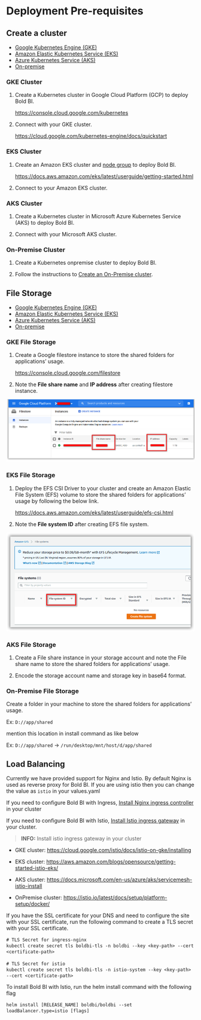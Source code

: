 # Deployment Pre-requisites

## Create a cluster

* [Google Kubernetes Engine (GKE)](#gke_cluster)
* [Amazon Elastic Kubernetes Service (EKS)](#eks_cluster)
* [Azure Kubernetes Service (AKS)](#aks_cluster)
* [On-premise](#on-premise_cluster)

### GKE Cluster

1. Create a Kubernetes cluster in Google Cloud Platform (GCP) to deploy Bold BI.

   https://console.cloud.google.com/kubernetes 

2. Connect with your GKE cluster.

   https://cloud.google.com/kubernetes-engine/docs/quickstart

### EKS Cluster

1. Create an Amazon EKS cluster and [node group](https://docs.aws.amazon.com/eks/latest/userguide/eks-compute.html) to deploy Bold BI.

   https://docs.aws.amazon.com/eks/latest/userguide/getting-started.html 

2. Connect to your Amazon EKS cluster.

### AKS Cluster

1. Create a Kubernetes cluster in Microsoft Azure Kubernetes Service (AKS) to deploy Bold BI.

2. Connect with your Microsoft AKS cluster.

### On-Premise Cluster

1. Create a Kubernetes onpremise cluster to deploy Bold BI.

2. Follow the instructions to [Create an On-Premise cluster](https://kubernetes.io/docs/setup/).


## File Storage

* [Google Kubernetes Engine (GKE)](#gke_file_storage)
* [Amazon Elastic Kubernetes Service (EKS)](#eks_file_storage)
* [Azure Kubernetes Service (AKS)](#aks_file_storage)
* [On-premise](#on-premise_file_storage)

### GKE File Storage

1. Create a Google filestore instance to store the shared folders for applications’ usage.

   https://console.cloud.google.com/filestore 

2. Note the **File share name** and **IP address** after creating filestore instance.

![File Share details](images/gke_file_share_details.png)

### EKS File Storage

1. Deploy the EFS CSI Driver to your cluster and create an Amazon Elastic File System (EFS) volume to store the shared folders for applications’ usage by following the below link.

   https://docs.aws.amazon.com/eks/latest/userguide/efs-csi.html 

2. Note the **File system ID** after creating EFS file system.

![AWS EFS](images/aws-efs.png)

### AKS File Storage

1. Create a File share instance in your storage account and note the File share name to store the shared folders for applications’ usage.

2. Encode the storage account name and storage key in base64 format.

### On-Premise File Storage

Create a folder in your machine to store the shared folders for applications’ usage.

Ex: `D://app/shared`

mention this location in install command as like below
	
Ex: `D://app/shared` -> `/run/desktop/mnt/host/d/app/shared`


## Load Balancing

Currently we have provided support for Nginx and Istio. By default Nginx is used as reverse proxy for Bold BI. If you are using istio then you can change the value as `istio` in your values.yaml

If you need to configure Bold BI with Ingress, [Install Nginx ingress controller](https://kubernetes.github.io/ingress-nginx/deploy/) in your cluster

If you need to configure Bold BI with Istio, [Install Istio ingress gateway](https://istio.io/latest/docs/setup/install/) in your cluster.

> **INFO:**  Install istio ingress gateway in your cluster
* GKE cluster: https://cloud.google.com/istio/docs/istio-on-gke/installing

* EKS cluster: https://aws.amazon.com/blogs/opensource/getting-started-istio-eks/

* AKS cluster: https://docs.microsoft.com/en-us/azure/aks/servicemesh-istio-install 

* OnPremise cluster: https://istio.io/latest/docs/setup/platform-setup/docker/

If you have the SSL certificate for your DNS and need to configure the site with your SSL certificate, run the following command to create a TLS secret with your SSL certificate.

```console
# TLS Secret for ingress-nginx
kubectl create secret tls boldbi-tls -n boldbi --key <key-path> --cert <certificate-path>

# TLS Secret for istio
kubectl create secret tls boldbi-tls -n istio-system --key <key-path> --cert <certificate-path>
```

To install Bold BI with Istio, run the helm install command with the following flag

```console
helm install [RELEASE_NAME] boldbi/boldbi --set loadBalancer.type=istio [flags]
```
